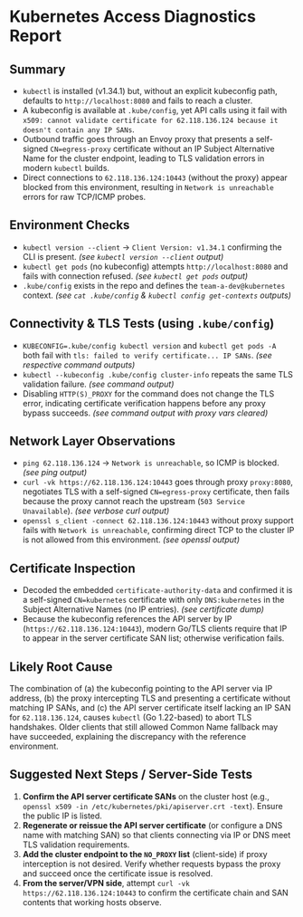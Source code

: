 # Kubernetes Access Diagnostics Report

## Summary
- `kubectl` is installed (v1.34.1) but, without an explicit kubeconfig path, defaults to `http://localhost:8080` and fails to reach a cluster.
- A kubeconfig is available at `.kube/config`, yet API calls using it fail with `x509: cannot validate certificate for 62.118.136.124 because it doesn't contain any IP SANs`.
- Outbound traffic goes through an Envoy proxy that presents a self-signed `CN=egress-proxy` certificate without an IP Subject Alternative Name for the cluster endpoint, leading to TLS validation errors in modern `kubectl` builds.
- Direct connections to `62.118.136.124:10443` (without the proxy) appear blocked from this environment, resulting in `Network is unreachable` errors for raw TCP/ICMP probes.

## Environment Checks
- `kubectl version --client` → `Client Version: v1.34.1` confirming the CLI is present. *(see `kubectl version --client` output)*
- `kubectl get pods` (no kubeconfig) attempts `http://localhost:8080` and fails with connection refused. *(see `kubectl get pods` output)*
- `.kube/config` exists in the repo and defines the `team-a-dev@kubernetes` context. *(see `cat .kube/config` & `kubectl config get-contexts` outputs)*

## Connectivity & TLS Tests (using `.kube/config`)
- `KUBECONFIG=.kube/config kubectl version` and `kubectl get pods -A` both fail with `tls: failed to verify certificate... IP SANs`. *(see respective command outputs)*
- `kubectl --kubeconfig .kube/config cluster-info` repeats the same TLS validation failure. *(see command output)*
- Disabling `HTTP(S)_PROXY` for the command does not change the TLS error, indicating certificate verification happens before any proxy bypass succeeds. *(see command output with proxy vars cleared)*

## Network Layer Observations
- `ping 62.118.136.124` → `Network is unreachable`, so ICMP is blocked. *(see ping output)*
- `curl -vk https://62.118.136.124:10443` goes through proxy `proxy:8080`, negotiates TLS with a self-signed `CN=egress-proxy` certificate, then fails because the proxy cannot reach the upstream (`503 Service Unavailable`). *(see verbose curl output)*
- `openssl s_client -connect 62.118.136.124:10443` without proxy support fails with `Network is unreachable`, confirming direct TCP to the cluster IP is not allowed from this environment. *(see openssl output)*

## Certificate Inspection
- Decoded the embedded `certificate-authority-data` and confirmed it is a self-signed `CN=kubernetes` certificate with only `DNS:kubernetes` in the Subject Alternative Names (no IP entries). *(see certificate dump)*
- Because the kubeconfig references the API server by IP (`https://62.118.136.124:10443`), modern Go/TLS clients require that IP to appear in the server certificate SAN list; otherwise verification fails.

## Likely Root Cause
The combination of (a) the kubeconfig pointing to the API server via IP address, (b) the proxy intercepting TLS and presenting a certificate without matching IP SANs, and (c) the API server certificate itself lacking an IP SAN for `62.118.136.124`, causes `kubectl` (Go 1.22-based) to abort TLS handshakes. Older clients that still allowed Common Name fallback may have succeeded, explaining the discrepancy with the reference environment.

## Suggested Next Steps / Server-Side Tests
1. **Confirm the API server certificate SANs** on the cluster host (e.g., `openssl x509 -in /etc/kubernetes/pki/apiserver.crt -text`). Ensure the public IP is listed.
2. **Regenerate or reissue the API server certificate** (or configure a DNS name with matching SAN) so that clients connecting via IP or DNS meet TLS validation requirements.
3. **Add the cluster endpoint to the `NO_PROXY` list** (client-side) if proxy interception is not desired. Verify whether requests bypass the proxy and succeed once the certificate issue is resolved.
4. **From the server/VPN side**, attempt `curl -vk https://62.118.136.124:10443` to confirm the certificate chain and SAN contents that working hosts observe.
